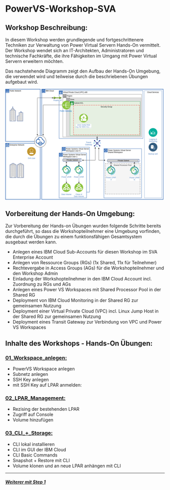 # PowerVS-Workshop-SVA
## Workshop Beschreibung: 
In diesem Workshop werden grundlegende und fortgeschrittenere Techniken zur Verwaltung von Power Virtual Servern Hands-On vermittelt. Der Workshop wendet sich an IT-Architekten, Administratoren und technische Fachkräfte, die ihre Fähigkeiten im Umgang mit Power Virtual Servern erweitern möchten.

Das nachstehende Diagramm zeigt den Aufbau der Hands-On Umgebung, die verwendet wird und teilweise durch die beschriebenen Übungen aufgebaut wird.

<img src="_images/SVA-PVS-Workshop_AoD.png" width="500"/>

## Vorbereitung der Hands-On Umgebung:
Zur Vorbereitung der Hands-on Übungen wurden folgende Schritte bereits durchgeführt, so dass die Workshopteilnehmer eine Umgebung vorfinden, die durch die Übungen zu einem funktionsfähigen Gesamtsystem ausgebaut werden kann.

- Anlegen eines IBM Cloud Sub-Accounts für diesen Workshop im SVA Enterprise Account
- Anlegen von Ressource Groups (RGs) (1x Shared, 11x für Teilnehmer)
- Rechtevergabe in Access Groups (AGs) für die Workshopteilnehmer und den Workshop Admin
- Einladung der Workshopteilnehmer in den IBM Cloud Account incl. Zuordnung zu RGs und AGs
- Anlegen eines Power VS Workspaces mit Shared Processor Pool in der Shared RG
- Deployment von IBM Cloud Monitoring in der Shared RG zur gemeinsamen Nutzung
- Deployment einer Virtual Private Cloud (VPC) incl. Linux Jump Host in der Shared RG zur gemeinsamen Nutzung
- Deployment eines Transit Gateway zur Verbindung von VPC und Power VS Workspaces

## Inhalte des Workshops - Hands-On Übungen:

### [01_Workspace_anlegen:](https://github.ibm.com/felix-janakow/PowerVS-Workshop/blob/main/01_Workspace_anlegen.md)

- PowerVS Workspace anlegen
- Subnetz anlegen
- SSH Key anlegen
- mit SSH Key auf LPAR anmelden:

### [02_LPAR_Management:](https://github.ibm.com/felix-janakow/PowerVS-Workshop/blob/main/02_LPAR_Management.md)

- Rezising der bestehenden LPAR 
- Zugriff auf Console
- Volume hinzufügen


### [03_CLI_+_Storage:](https://github.ibm.com/felix-janakow/PowerVS-Workshop/blob/main/03_CLI_%2B_Storage.md) 

- CLI lokal installieren
- CLI im GUI der IBM Cloud
- CLI Basic Commands
- Snapshot + Restore mit CLI
- Volume klonen und an neue LPAR anhängen mit CLI





-----

##### [Weiterer mit Step 1](https://github.ibm.com/felix-janakow/PowerVS-Workshop/blob/main/01_Workspace_anlegen.md)

